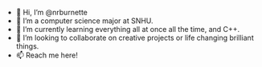 - 👋 Hi, I’m @nrburnette
- 👀 I’m a computer science major at SNHU.  
- 🌱 I’m currently learning everything all at once all the time, and C++.
- 💞️ I’m looking to collaborate on creative projects or life changing brilliant things.
- 📫 Reach me here!

<!---
nrburnette/nrburnette is a ✨ special ✨ repository because its `README.md` (this file) appears on your GitHub profile.
You can click the Preview link to take a look at your changes.
--->
